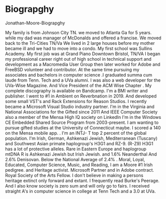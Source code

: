 # Biograpghy
Jonathan-Moore-Biograpghy

My family is from Johnson City TN. we moved to Atlanta Ga for 5 years. while my dad was manager of McDonalds and offered a francise. We moved back to the Tri-Cities TN/Va We lived in 2 large houses before my mother became ill and we had to move into a condo. My first school was Sullins Academy. My first job was at Grand Piano Downtown Bristol, TN/VA I began my professional career right out of high school in technical support and development as a Macromedia User Group then later worked for Adobe and FreeBSD volunteer and contributor. At the same time pursuing my associates and bachelors in computer science .I graduated summa cum laude from Tenn. Tech and a UVa alumni.  I was also a web developer for the UVa-Wise Magazine. And Vice President of the ACM Wise Chapter . My complete discography is available on Bandcamp. I'm a BMI writer and publisher. I went to #1 in Ambient on Reverbnation in 2019. And developed some small VST's and Rack Extensions for Reason Studios.  I recently became a Microsoft Visual Studio industry partner.  I'm in the Virginia and National Associations for the Gifted since 2011 And IEEE Computer Society also a member of the Mensa High IQ society on LinkedIn I'm in the Windows CE Embedded Shared Source Program from 2003-present. I am wanting to pursue gifted studies at the University of Connecticut maybe. I scored a 140 on the Mensa mobile app. . I'm an INTJ- T top 2 percent of the global population. I'm Irish, German, Ashkenazi Jewish, Mediterranean (Tuscany) and Southwest Asian primate haplogroup's H3G1 and RZ-9. 
(R-Z9) H3G1 has a lot of protective alleles. Rare in Eastern Europe and haplogroup mtDNA R is Ashkenazi Jewish but Irish Jewish. and 1.6% Neanderthal And 2.6% Denisovan. Below the National Average of 2.4% .
Moral, Loyal, Educated, Computer Science, Music, and Reading, I am a Moore #1 Irish pedigree. and Heritage activist. Microsoft Partner and in Adobe contract. Royal Society of the Arts Fellow. I don't believe in making a persons heritage extinct only forward and extant. I frequently read Burke's Peerage. And I also know society is zero sum and will only go to fairs. I received straight A's in computer science in college at Tenn Tech and a 3.0 at UVa. 
